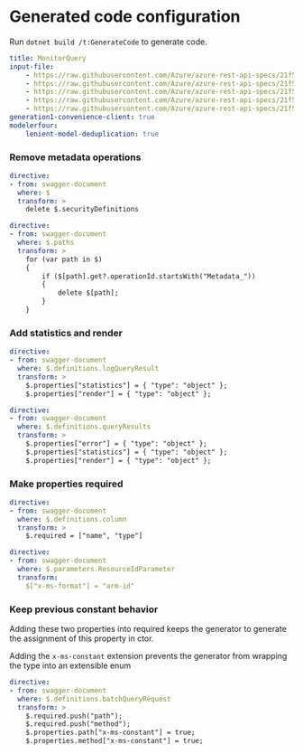 # Generated code configuration

Run `dotnet build /t:GenerateCode` to generate code.

``` yaml
title: MonitorQuery
input-file:
    - https://raw.githubusercontent.com/Azure/azure-rest-api-specs/21f5332f2dc7437d1446edf240e9a3d4c90c6431/specification/operationalinsights/data-plane/Microsoft.OperationalInsights/stable/2022-10-27/OperationalInsights.json
    - https://raw.githubusercontent.com/Azure/azure-rest-api-specs/21f5332f2dc7437d1446edf240e9a3d4c90c6431/specification/monitor/data-plane/Microsoft.Insights/preview/2023-05-01-preview/metricBatch.json
    - https://raw.githubusercontent.com/Azure/azure-rest-api-specs/21f5332f2dc7437d1446edf240e9a3d4c90c6431/specification/monitor/resource-manager/Microsoft.Insights/stable/2018-01-01/metricDefinitions_API.json
    - https://raw.githubusercontent.com/Azure/azure-rest-api-specs/21f5332f2dc7437d1446edf240e9a3d4c90c6431/specification/monitor/resource-manager/Microsoft.Insights/preview/2017-12-01-preview/metricNamespaces_API.json
    - https://raw.githubusercontent.com/Azure/azure-rest-api-specs/21f5332f2dc7437d1446edf240e9a3d4c90c6431/specification/monitor/resource-manager/Microsoft.Insights/stable/2018-01-01/metrics_API.json
generation1-convenience-client: true
modelerfour:
    lenient-model-deduplication: true
```

### Remove metadata operations

``` yaml
directive:
- from: swagger-document
  where: $
  transform: >
    delete $.securityDefinitions
```

``` yaml
directive:
- from: swagger-document
  where: $.paths
  transform: >
    for (var path in $)
    {
        if ($[path].get?.operationId.startsWith("Metadata_"))
        {
            delete $[path];
        }
    }
```

### Add statistics and render

``` yaml
directive:
- from: swagger-document
  where: $.definitions.logQueryResult
  transform: >
    $.properties["statistics"] = { "type": "object" };
    $.properties["render"] = { "type": "object" };
```

``` yaml
directive:
- from: swagger-document
  where: $.definitions.queryResults
  transform: >
    $.properties["error"] = { "type": "object" };
    $.properties["statistics"] = { "type": "object" };
    $.properties["render"] = { "type": "object" };
```

### Make properties required

``` yaml
directive:
- from: swagger-document
  where: $.definitions.column
  transform: >
    $.required = ["name", "type"]
```

``` yaml
directive:
- from: swagger-document
  where: $.parameters.ResourceIdParameter
  transform:
    $["x-ms-format"] = "arm-id"
```

### Keep previous constant behavior

Adding these two properties into required keeps the generator to generate the assignment of this property in ctor.

Adding the `x-ms-constant` extension prevents the generator from wrapping the type into an extensible enum

``` yaml
directive:
- from: swagger-document
  where: $.definitions.batchQueryRequest
  transform: >
    $.required.push("path");
    $.required.push("method");
    $.properties.path["x-ms-constant"] = true;
    $.properties.method["x-ms-constant"] = true;
```
